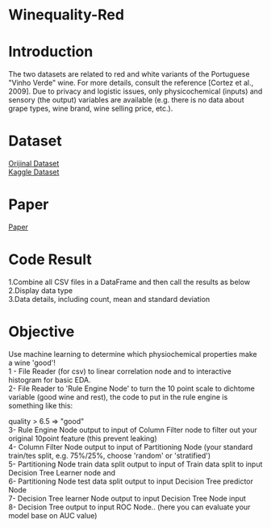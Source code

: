# Winequality-Red
# Introduction
The two datasets are related to red and white variants of the Portuguese "Vinho Verde" wine. For more details, consult the reference [Cortez et al., 2009]. Due to privacy and logistic issues, only physicochemical (inputs) and sensory (the output) variables are available (e.g. there is no data about grape types, wine brand, wine selling price, etc.).  

# Dataset   
[Orijinal Dataset](https://github.com/ManoPart/winequality-red/blob/a10c805c78b2e3ce38f027339c6f8b13183f3b6f/winequality-red.csv)  
[Kaggle Dataset](https://www.kaggle.com/datasets/uciml/red-wine-quality-cortez-et-al-2009)  
# Paper   
[Paper](https://github.com/ManoPart/winequality-red/blob/06cddc8bbcecf1f92cc1fdd1c325c5397dbcf776/paper_red.pdf)  
# Code Result   
1.Combine all CSV files in a DataFrame and then call the results as below  
2.Display data type  
3.Data details, including count, mean and standard deviation  

# Objective  
Use machine learning to determine which physiochemical properties make a wine 'good'!  
1 - File Reader (for csv) to linear correlation node and to interactive histogram for basic EDA.  
2- File Reader to 'Rule Engine Node' to turn the 10 point scale to dichtome variable (good wine and rest), the code to put in the rule engine is something like this:  

quality > 6.5 => "good"  
3- Rule Engine Node output to input of Column Filter node to filter out your original 10point feature (this prevent leaking)  
4- Column Filter Node output to input of Partitioning Node (your standard train/tes split, e.g. 75%/25%, choose 'random' or 'stratified')  
5- Partitioning Node train data split output to input of Train data split to input Decision Tree Learner node and  
6- Partitioning Node test data split output to input Decision Tree predictor Node  
7- Decision Tree learner Node output to input Decision Tree Node input  
8- Decision Tree output to input ROC Node.. (here you can evaluate your model base on AUC value)  
